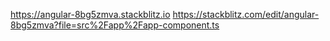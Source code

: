 https://angular-8bg5zmva.stackblitz.io
https://stackblitz.com/edit/angular-8bg5zmva?file=src%2Fapp%2Fapp-component.ts
